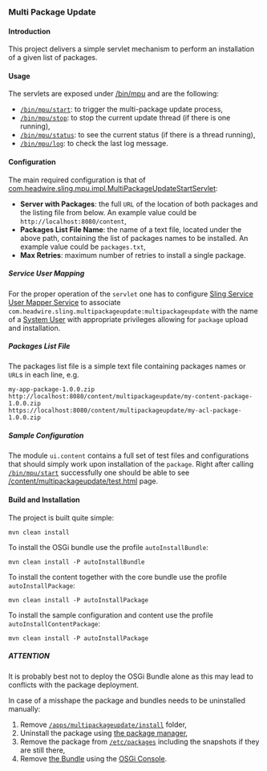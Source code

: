 ### Multi Package Update

#### Introduction

This project delivers a simple servlet mechanism to perform an installation of a given list of packages.

#### Usage

The servlets are exposed under [/bin/mpu](http://localhost:8080/bin/browser.html/bin/mpu) and are the following:
- [`/bin/mpu/start`](http://localhost:8080/bin/mpu/start.json): to trigger the multi-package update process,
- [`/bin/mpu/stop`](http://localhost:8080/bin/mpu/stop.json): to stop the current update thread
(if there is one running),
- [`/bin/mpu/status`](http://localhost:8080/bin/mpu/status.json):
to see the current status (if there is a thread running),
- [`/bin/mpu/log`](http://localhost:8080/bin/mpu/log.json): to check the last log message.

#### Configuration

The main required configuration is that of
[com.headwire.sling.mpu.impl.MultiPackageUpdateStartServlet](http://localhost:8080/system/console/configMgr/com.headwire.sling.mpu.impl.MultiPackageUpdateStartServlet):
- **Server with Packages**: the full `URL` of the location of both packages and the listing file from below.
An example value could be `http://localhost:8080/content`,
- **Packages List File Name**: the name of a text file, located under the above path, containing
the list of packages names to be installed. An example value could be `packages.txt`,
- **Max Retries**: maximum number of retries to install a single package.

##### Service User Mapping

For the proper operation of the `servlet` one has to configure
[Sling Service User Mapper Service](http://localhost:8080/system/console/configMgr/org.apache.sling.serviceusermapping.impl.ServiceUserMapperImpl.amended)
to associate `com.headwire.sling.multipackageupdate:multipackageupdate` with the name of
a [System User](http://localhost:8080/bin/users.html/home/users/system/sling-multipackageupdate) with appropriate
privileges allowing for `package` upload and installation.

##### Packages List File

The packages list file is a simple text file containing packages names or `URL`s in each line, e.g.

    my-app-package-1.0.0.zip
    http://localhost:8080/content/multipackageupdate/my-content-package-1.0.0.zip
    https://localhost:8080/content/multipackageupdate/my-acl-package-1.0.0.zip

##### Sample Configuration

The module `ui.content` contains a full set of test files and configurations that should simply work upon installation of
the `package`. Right after calling [`/bin/mpu/start`](http://localhost:8080/bin/mpu/start.json) successfully one should be
able to see [/content/multipackageupdate/test.html](http://localhost:8080/content/multipackageupdate/test.html) page.

#### Build and Installation

The project is built quite simple:

    mvn clean install
    
To install the OSGi bundle use the profile `autoInstallBundle`:

    mvn clean install -P autoInstallBundle

To install the content together with the core bundle use the profile `autoInstallPackage`:

    mvn clean install -P autoInstallPackage

To install the sample configuration and content use the profile `autoInstallContentPackage`:

    mvn clean install -P autoInstallPackage

##### ATTENTION

It is probably best not to deploy the OSGi Bundle alone as this may lead to conflicts with the package deployment.

In case of a misshape the package and bundles needs to be uninstalled manually:

1. Remove [`/apps/multipackageupdate/install`](http://localhost:8080/bin/browser.html/apps/multipackageupdate/install) folder,
2. Uninstall the package using [the package manager](http://localhost:8080/bin/packages.html),
3. Remove the package from [`/etc/packages`](http://localhost:8080/bin/browser.html/etc/packages) including the snapshots
if they are still there,
4. Remove [the Bundle](http://localhost:8080/system/console/bundles/com.headwire.sling.multipackageupdate) using
the [OSGi Console](http://localhost:8080/system/console/bundles).

